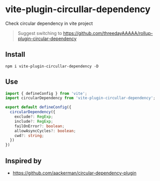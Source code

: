 # vite-plugin-circullar-dependency

Check circular dependency in vite project

> Suggest switching to https://github.com/threedayAAAAA/rollup-plugin-circular-dependency


## Install

`npm i vite-plugin-circullar-dependency -D`

## Use

```ts
import { defineConfig } from 'vite';
import circularDependency from 'vite-plugin-circullar-dependency';

export default defineConfig({
  circularDependency({
    exclude?: RegExp;
    include?: RegExp;
    failOnError?: boolean;
    allowAsyncCycles?: boolean;
    cwd?: string;
  })
})
```

## Inspired by

-  https://github.com/aackerman/circular-dependency-plugin
